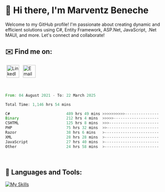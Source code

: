 # 👋 Hi there, I'm Marventz Beneche

Welcome to my GitHub profile! I'm passionate about creating dynamic and efficient solutions using C#, Entity Framework, ASP.Net, JavaScript, .Net MAUI, and more. Let's connect and collaborate!

## ✉️ Find me on:
 <a href="https://linkedin.com/in/benechem" target="_blank" rel="noopener noreferrer"> <img src="https://icons.iconarchive.com/icons/limav/flat-gradient-social/512/Linkedin-icon.png" alt="LinkedIn" height="40" style="vertical-align:top; margin:4px"></a>
 <a href="mailto:info@benechem.co"> <img src="https://icons.iconarchive.com/icons/dtafalonso/android-lollipop/512/Gmail-icon.png" alt="Email" height="40" style="vertical-align:top; margin:4px"></a>
</p>

<br/>
<!--START_SECTION:waka-->

```rust
From: 04 August 2021 - To: 22 March 2025

Total Time: 1,146 hrs 54 mins

C#                         489 hrs 49 mins >>>>>>>>>>---------------   41.80 %
Binary                     212 hrs 4 mins  >>>>>--------------------   18.10 %
CSHTML                     125 hrs 8 mins  >>>----------------------   10.68 %
PHP                        75 hrs 32 mins  >>-----------------------   06.45 %
Razor                      38 hrs 6 mins   >------------------------   03.25 %
XML                        28 hrs 28 mins  >------------------------   02.43 %
JavaScript                 27 hrs 40 mins  >------------------------   02.36 %
Other                      24 hrs 58 mins  >------------------------   02.13 %
```

<!--END_SECTION:waka-->
<br />

## 🧰 Languages and Tools:

[![My Skills](https://skillicons.dev/icons?i=js,html,css,cs,java,php,mysql,dotnet,bootstrap,visualstudio,vscode,androidstudio,azure,xd,wordpress,raspberrypi)](https://skillicons.dev)
<br />

